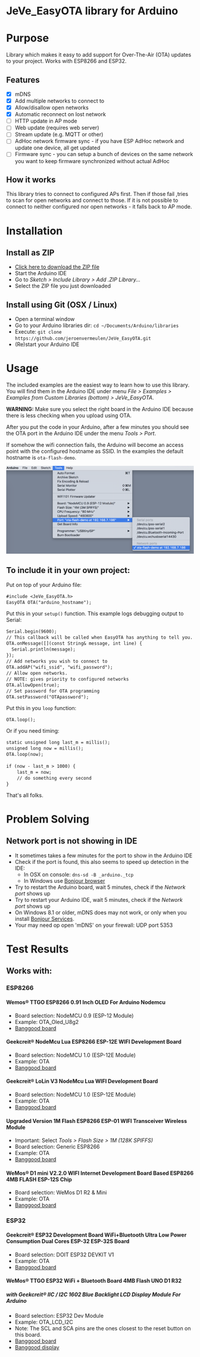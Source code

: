 JeVe_EasyOTA library for Arduino
================================

# Purpose

Library which makes it easy to add support for Over-The-Air (OTA) updates to your project. Works with ESP8266 and ESP32.

## Features
- [x] mDNS
- [x] Add multiple networks to connect to
- [x] Allow/disallow open networks
- [x] Automatic reconnect on lost network
- [ ] HTTP update in AP mode
- [ ] Web update (requires web server)
- [ ] Stream update (e.g. MQTT or other)
- [ ] AdHoc network firmware sync - if you have ESP AdHoc network and update one device, all get updated
- [ ] Firmware sync - you can setup a bunch of devices on the same network you want to keep firmware synchronized without actual AdHoc

## How it works

This library tries to connect to configured APs first. Then if those fail ,tries to scan for open networks and connect to those. If it is not possible to connect to neither configured nor open networks - it falls back to AP mode.

# Installation

## Install as ZIP

* [Click here to download the ZIP file](https://github.com/jeroenvermeulen/JeVe_EasyOTA/archive/master.zip)
* Start the Arduino IDE
* Go to _Sketch > Include Library > Add .ZIP Library..._
* Select the ZIP file you just downloaded

## Install using Git (OSX / Linux)

* Open a terminal window
* Go to your Arduino libraries dir: `cd ~/Documents/Arduino/libraries`
* Execute: `git clone https://github.com/jeroenvermeulen/JeVe_EasyOTA.git`
* (Re)start your Arduino IDE

# Usage

The included examples are the easiest way to learn how to use this library. <br />
You will find them in the Arduino IDE under menu _File > Examples > Examples from Custom Libraries (bottom) > JeVe_EasyOTA_.

**WARNING:** Make sure you select the right board in the Arduino IDE because there is less checking when you upload using OTA.

After you put the code in your Arduino, after a few minutes you should see the OTA port in the Arduino IDE under the menu _Tools > Port_.

If somehow the wifi connection fails, the Arduino will become an access point with the configured hostname as SSID. In the examples the default hostname is `ota-flash-demo`.

![Arduino IDE Menu > Port](docs/menu_ota_port.png)

## To include it in your own project:

Put on top of your Arduino file:
```
#include <JeVe_EasyOTA.h>
EasyOTA OTA("arduino_hostname");
```

Put this in your `setup()` function. This example logs debugging output to Serial:
```
Serial.begin(9600);
// This callback will be called when EasyOTA has anything to tell you.
OTA.onMessage([](const String& message, int line) {
  Serial.println(message);
});
// Add networks you wish to connect to
OTA.addAP("wifi_ssid", "wifi_password");
// Allow open networks.
// NOTE: gives priority to configured networks
OTA.allowOpen(true);
// Set password for OTA programming
OTA.setPassword("OTApassword");
```

Put this in you `loop` function:
```
OTA.loop();
```

Or if you need timing:
```
static unsigned long last_m = millis();
unsigned long now = millis();
OTA.loop(now);

if (now - last_m > 1000) {
	last_m = now;
	// do something every second
}
```

That's all folks.

# Problem Solving

## Network port is not showing in IDE

* It sometimes takes a few minutes for the port to show in the Arduino IDE
* Check if the port is found, this also seems to speed up detection in the IDE:
  * In OSX on console: `dns-sd -B _arduino._tcp`
  * In Windows use [Bonjour browser](http://hobbyistsoftware.com/bonjourBrowser)
* Try to restart the Arduino board, wait 5 minutes, check if the _Network port_ shows up
* Try to restart your Arduino IDE, wait 5 minutes, check if the _Network port_ shows up
* On Windows 8.1 or older, mDNS does may not work, or only when you install [Bonjour Services](https://support.apple.com/kb/DL999?locale=en_US).
* Your may need op open 'mDNS' on your firewall: UDP port 5353

# Test Results

## Works with:

### ESP8266

#### Wemos® TTGO ESP8266 0.91 Inch OLED For Arduino Nodemcu

* Board selection: NodeMCU 0.9 (ESP-12 Module)
* Example: OTA_Oled_U8g2
* [Banggood board](https://www.banggood.com/Wemos-TTGO-ESP8266-0_91-Inch-OLED-For-Arduino-Nodemcu-p-1205904.html)

#### Geekcreit® NodeMcu Lua ESP8266 ESP-12E WIFI Development Board

* Board selection: NodeMCU 1.0 (ESP-12E Module)
* Example: OTA
* [Banggood board](https://www.banggood.com/Geekcreit-Doit-NodeMcu-Lua-ESP8266-ESP-12E-WIFI-Development-Board-p-985891.html)

#### Geekcreit® LoLin V3 NodeMcu Lua WIFI Development Board

* Board selection: NodeMCU 1.0 (ESP-12E Module)
* Example: OTA
* [Banggood board](https://www.banggood.com/V3-NodeMcu-Lua-WIFI-Development-Board-p-992733.html)

#### Upgraded Version 1M Flash ESP8266 ESP-01 WIFI Transceiver Wireless Module

* Important: Select _Tools > Flash Size > 1M (128K SPIFFS)_
* Board selection: Generic ESP8266
* Example: OTA
* [Banggood board](https://www.banggood.com/Upgraded-Version-1M-Flash-ESP8266-ESP-01-WIFI-Transceiver-Wireless-Module-p-979509.html)

#### WeMos® D1 mini V2.2.0 WIFI Internet Development Board Based ESP8266 4MB FLASH ESP-12S Chip

* Board selection: WeMos D1 R2 & Mini
* Example: OTA
* [Banggood board](https://www.banggood.com/WeMos-D1-mini-V2_2_0-WIFI-Internet-Development-Board-Based-ESP8266-4MB-FLASH-ESP-12S-Chip-p-1143874.html)

### ESP32

#### Geekcreit® ESP32 Development Board WiFi+Bluetooth Ultra Low Power Consumption Dual Cores ESP-32 ESP-32S Board

* Board selection: DOIT ESP32 DEVKIT V1
* Example: OTA
* [Banggood board](https://www.banggood.com/ESP32-Development-Board-WiFiBluetooth-Ultra-Low-Power-Consumption-Dual-Cores-ESP-32-ESP-32S-Board-p-1109512.html)

#### WeMos® TTGO ESP32 WiFi + Bluetooth Board 4MB Flash UNO D1 R32
##### with Geekcreit® IIC / I2C 1602 Blue Backlight LCD Display Module For Arduino

* Board selection: ESP32 Dev Module
* Example: OTA_LCD_I2C
* Note: The SCL and SCA pins are the ones closest to the reset button on this board.
* [Banggood board](https://www.banggood.com/ESP32-Development-Board-WiFiBluetooth-Ultra-Low-Power-Consumption-Dual-Cores-ESP-32-ESP-32S-Board-p-1109512.html)
* [Banggood display](https://www.banggood.com/IIC-I2C-1602-Blue-Backlight-LCD-Display-Module-For-Arduino-p-950726.html)
